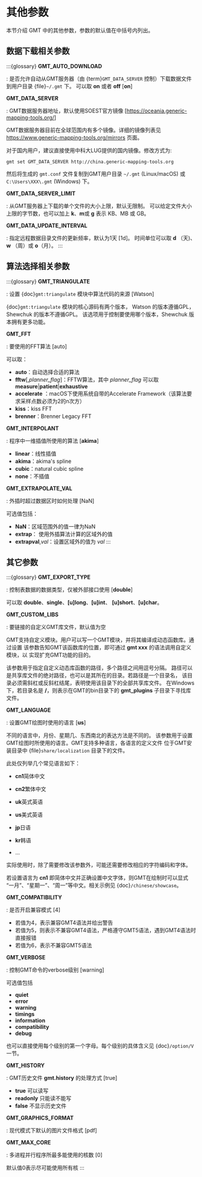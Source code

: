 # 其他参数

本节介绍 GMT 中的其他参数，参数的默认值在中括号内列出。

## 数据下载相关参数

:::{glossary}
**GMT_AUTO_DOWNLOAD**

: 是否允许自动从GMT服务器（由 {term}`GMT_DATA_SERVER` 控制）下载数据文件到用户目录 {file}`~/.gmt` 下。
  可以取 **on** 或者 **off** \[**on**\]

**GMT_DATA_SERVER**

: GMT数据服务器地址，默认使用SOEST官方镜像 \[<https://oceania.generic-mapping-tools.org/>\]

  GMT数据服务器目前在全球范围内有多个镜像。详细的镜像列表见
  <https://www.generic-mapping-tools.org/mirrors> 页面。

  对于国内用户，建议直接使用中科大LUG提供的国内镜像。修改方式为:

  ```
  gmt set GMT_DATA_SERVER http://china.generic-mapping-tools.org
  ```

  然后将生成的 `gmt.conf` 文件复制到GMT用户目录 `~/.gmt` (Linux/macOS)
  或 `C:\Users\XXX\.gmt` (Windows) 下。

**GMT_DATA_SERVER_LIMIT**

: 从GMT服务器上下载的单个文件的大小上限，默认无限制。
  可以给定文件大小上限的字节数，也可以加上 **k**、**m**或 **g** 表示
  KB、MB 或 GB。

**GMT_DATA_UPDATE_INTERVAL**

: 指定远程数据目录文件的更新频率，默认为1天 \[1d\]。
  时间单位可以取 **d** （天)、**w** （周）或 **o**（月）。
:::

## 算法选择相关参数

:::{glossary}
**GMT_TRIANGULATE**

: 设置 {doc}`gmt:triangulate` 模块中算法代码的来源 \[Watson\]

  {doc}`gmt:triangulate` 模块的核心源码有两个版本，
  Watson 的版本遵循GPL，Shewchuk 的版本不遵循GPL。
  该选项用于控制要使用哪个版本，Shewchuk 版本拥有更多功能。

**GMT_FFT**

: 要使用的FFT算法 \[auto\]

  可以取：

  - **auto**：自动选择合适的算法
  - **fftw**\[,*planner_flag*\]：FFTW算法，其中 *planner_flag* 可以取 **measure**|**patient**|**exhaustive**
  - **accelerate** ：macOS下使用系统自带的Accelerate Framework（该算法要求采样点数必须为2的n次方）
  - **kiss**：kiss FFT
  - **brenner**：Brenner Legacy FFT

**GMT_INTERPOLANT**

: 程序中一维插值所使用的算法 \[**akima**\]

  - **linear**：线性插值
  - **akima**：akima's spline
  - **cubic**：natural cubic spline
  - **none**：不插值

**GMT_EXTRAPOLATE_VAL**

: 外插时超过数据区时如何处理 \[NaN\]

  可选值包括：

  - **NaN**：区域范围外的值一律为NaN
  - **extrap**： 使用外插算法计算的区域外的值
  - **extrapval**,*val*：设置区域外的值为 *val*
:::

## 其它参数

:::{glossary}
**GMT_EXPORT_TYPE**

: 控制表数据的数据类型，仅被外部接口使用 \[**double**\]

  可以取 **double**、**single**、**\[u\]long**、**\[u\]int**、
  **\[u\]short**、**\[u\]char**。

**GMT_CUSTOM_LIBS**

: 要链接的自定义GMT库文件，默认值为空

  GMT支持自定义模块。用户可以写一个GMT模块，并将其编译成动态函数库。通过设置
  该参数告知GMT该函数库的位置，即可通过 **gmt xxx** 的语法调用自定义模块，以
  实现扩充GMT功能的目的。

  该参数用于指定自定义动态库函数的路径，多个路径之间用逗号分隔。
  路径可以是共享库文件的绝对路径，也可以是其所在的目录。若路径是一个目录名，
  该目录必须需斜杠或反斜杠结尾，表明使用该目录下的全部共享库文件。
  在Windows下，若目录名是 **/**，则表示在GMT的bin目录下的 **gmt_plugins**
  子目录下寻找库文件。

**GMT_LANGUAGE**

: 设置GMT绘图时使用的语言 \[**us**\]

  不同的语言中，月份、星期几、东西南北的表达方法是不同的。
  该参数用于设置GMT绘图时所使用的语言。GMT支持多种语言，各语言的定义文件
  位于GMT安装目录中 {file}`share/localization` 目录下的文件。

  此处仅列举几个常见语言如下：

  - **cn1**简体中文

  - **cn2**繁体中文

  - **uk**英式英语

  - **us**美式英语

  - **jp**日语

  - **kr**韩语

  - ...

  实际使用时，除了需要修改该参数外，可能还需要修改相应的字符编码和字体。

  若设置语言为 **cn1** 即简体中文并正确设置中文字体，则GMT在绘制时可以显式
  “一月”、“星期一”、“周一”等中文。相关示例见
  {doc}`/chinese/showcase`。

**GMT_COMPATIBILITY**

: 是否开启兼容模式 \[4\]

  - 若值为4，表示兼容GMT4语法并给出警告
  - 若值为5，则表示不兼容GMT4语法，严格遵守GMT5语法，遇到GMT4语法时直接报错
  - 若值为6，表示不兼容GMT5语法

**GMT_VERBOSE**

: 控制GMT命令的verbose级别 \[warning\]

  可选值包括

  - **quiet**
  - **error**
  - **warning**
  - **timings**
  - **information**
  - **compatibility**
  - **debug**

  也可以直接使用每个级别的第一个字母。每个级别的具体含义见 {doc}`/option/V` 一节。

**GMT_HISTORY**

: GMT历史文件 **gmt.history** 的处理方式 \[true\]

  - **true** 可以读写
  - **readonly** 只能读不能写
  - **false** 不显示历史文件

**GMT_GRAPHICS_FORMAT**

: 现代模式下默认的图片文件格式 \[pdf\]

**GMT_MAX_CORE**

: 多进程并行程序所最多能使用的核数 \[0\]

  默认值0表示尽可能使用所有核
:::
